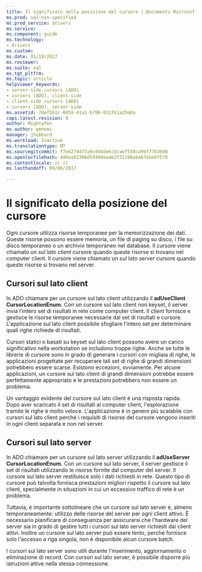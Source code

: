 ```yaml
---
title: Il significato della posizione del cursore | Documenti Microsoft
ms.prod: sql-non-specified
ms.prod_service: drivers
ms.service: 
ms.component: guide
ms.technology:
- drivers
ms.custom: 
ms.date: 01/19/2017
ms.reviewer: 
ms.suite: sql
ms.tgt_pltfrm: 
ms.topic: article
helpviewer_keywords:
- server-side cursors [ADO]
- cursors [ADO], client-side
- client-side cursors [ADO]
- cursors [ADO], server-side
ms.assetid: 70ef5b1c-0459-41a1-b796-031f61a29a8a
caps.latest.revision: 9
author: MightyPen
ms.author: genemi
manager: jhubbard
ms.workload: Inactive
ms.translationtype: MT
ms.sourcegitcommit: f7e6274d77a9cdd4de6cbcaef559ca99f77b3608
ms.openlocfilehash: 4dbeab2366d53499eaab2f21198ab4b7ebe6f570
ms.contentlocale: it-it
ms.lasthandoff: 09/09/2017

---
```

# <a name="the-significance-of-cursor-location"></a>Il significato della posizione del cursore
Ogni cursore utilizza risorse temporanee per la memorizzazione dei dati. Queste risorse possono essere memoria, un file di paging su disco, i file su disco temporaneo o un archivio temporaneo nel database. Il cursore viene chiamato un *sul lato client* cursore quando queste risorse si trovano nel computer client. Il cursore viene chiamato un *sul lato server* cursore quando queste risorse si trovano nel server.  
  
## <a name="client-side-cursors"></a>Cursori sul lato client  
 In ADO chiamare per un cursore sul lato client utilizzando il **adUseClient CursorLocationEnum.** Con un cursore sul lato client non keyset, il server invia l'intero set di risultati in rete come computer client. Il client fornisce e gestisce le risorse temporanee necessarie dal set di risultati e cursore. L'applicazione sul lato client possibile sfogliare l'intero set per determinare quali righe richiede di risultati.  
  
 Cursori statici o basati su keyset sul lato client possono avere un carico significativo nella workstation se includono troppe righe. Anche se tutte le librerie di cursore sono in grado di generare i cursori con migliaia di righe, le applicazioni progettate per recuperare tali set di righe di grandi dimensioni potrebbero essere scarse. Esistono eccezioni, ovviamente. Per alcune applicazioni, un cursore sul lato client di grandi dimensioni potrebbe essere perfettamente appropriato e le prestazioni potrebbero non essere un problema.  
  
 Un vantaggio evidente del cursore sul lato client è una risposta rapida. Dopo aver scaricato il set di risultati al computer client, l'esplorazione tramite le righe è molto veloce. L'applicazione è in genere più scalabile con cursori sul lato client perché i requisiti di risorse del cursore vengono inseriti in ogni client separata e non nel server.  
  
## <a name="server-side-cursors"></a>Cursori sul lato server  
 In ADO chiamare per un cursore sul lato server utilizzando il **adUseServer CursorLocationEnum.** Con un cursore sul lato server, il server gestisce il set di risultati utilizzando le risorse fornite dal computer del server. Il cursore sul lato server restituisce solo i dati richiesti in rete. Questo tipo di cursore può talvolta fornisca prestazioni migliori rispetto il cursore sul lato client, specialmente in situazioni in cui un eccessivo traffico di rete è un problema.  
  
 Tuttavia, è importante sottolineare che un cursore sul lato server è, almeno temporaneamente: utilizzo delle risorse del server per ogni client attivo. È necessario pianificare di conseguenza per assicurarsi che l'hardware del server sia in grado di gestire tutti i cursori sul lato server richiesti dai client attivi. Inoltre un cursore sul lato server può essere lento, perché fornisce solo l'accesso a riga singola, non è disponibile alcun cursore batch.  
  
 I cursori sul lato server sono utili durante l'inserimento, aggiornamento o eliminazione di record. Con cursori sul lato server, è possibile disporre più istruzioni attive nella stessa connessione.

